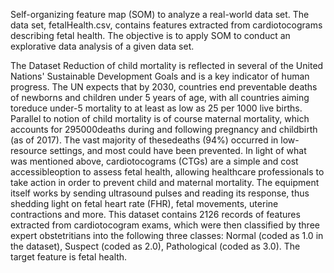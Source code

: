 Self-organizing feature map (SOM) to analyze a real-world data set. The data set, fetalHealth.csv, contains features extracted from cardiotocograms
describing fetal health. The objective is to apply SOM to conduct an explorative data analysis of a given data set.

The Dataset
Reduction of child mortality is reflected in several of the United Nations' Sustainable Development Goals and is a key indicator of human progress. The UN expects that by 2030, countries end preventable deaths of newborns and children under 5 years of age, with all countries aiming toreduce under-5 mortality to at least as low as 25 per 1000 live births. Parallel to notion of child mortality is of course maternal mortality, which accounts for 295000deaths during and following pregnancy and childbirth (as of 2017). The vast majority of thesedeaths (94%) occurred in low-resource settings, and most could have been prevented. In light of what was mentioned above, cardiotocograms (CTGs) are a simple and cost accessibleoption to assess fetal health, allowing healthcare professionals to take action in order to prevent child and maternal mortality. The equipment itself works by sending ultrasound pulses and reading its response, thus shedding light on fetal heart rate (FHR), fetal movements, uterine contractions and more. This dataset contains 2126 records of features extracted from cardiotocogram exams, which were then classified by three expert obstetritians into the following three classes: Normal (coded as 1.0 in the dataset), Suspect (coded as 2.0), Pathological (coded as 3.0). The target feature is fetal health.
